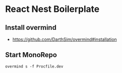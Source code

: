 # React Nest Boilerplate 

## Install overmind
- https://github.com/DarthSim/overmind#installation

## Start MonoRepo
```overmind s -f Procfile.dev``` 